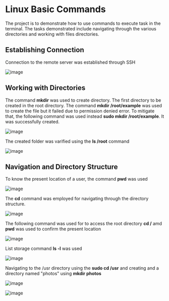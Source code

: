 # Linux Basic Commands
The project is to demonstrate how to use commands to execute task in the terminal. The tasks demonstrated include navigating through the various directories and working with files directories.

## Establishing Connection
Connection to the remote server was established through SSH

![image](https://github.com/user-attachments/assets/4e9924ce-5a67-428a-b224-c6d3d7ecd6ea)

## Working with Directories

The command **mkdir** was used to create directory. The first directory to be created in the root directory. The command **mkdir /root/example** was used to create the file but it failed due to permission denied error. To mitigate that, the following command was used instead **sudo mkdir /root/example**. It was successfully created.

![image](https://github.com/user-attachments/assets/76a60242-c7df-4137-9937-df41a9dd7c3b)

The created folder was varified using the **ls /root** command

![image](https://github.com/user-attachments/assets/a6b8f141-e6ca-4dba-82b7-ddc736aa22ce)

## Navigation and Directory Structure

To know the present location of a user, the command **pwd** was used

![image](https://github.com/user-attachments/assets/3b3ef1ec-85ad-44c9-b3fd-32dfa848f677)

The **cd** command was employed for navigating through the directory structure. 

![image](https://github.com/user-attachments/assets/d93d516c-766e-4cc5-b526-25a5ba5cf7fa)

The following command was used for to access the root directory **cd /** amd **pwd** was used to confirm the present location

![image](https://github.com/user-attachments/assets/260a4368-6397-40a4-8940-9f653ecb6ed4)

List storage command **ls -l** was used 

![image](https://github.com/user-attachments/assets/fc94c1f8-a4b1-4df7-8a54-91a937e3e728)

Navigating to the /usr directory using the **sudo cd /usr** and creating and a directory named "photos" using **mkdir photos** 

![image](https://github.com/user-attachments/assets/a6062249-e647-4291-9d64-02c5cd60bc90)


![image](https://github.com/user-attachments/assets/1dab86fb-6d33-436f-b19d-9ea6e5c5443b)














 




